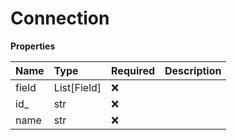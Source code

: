 # Connection

**Properties**

| Name  | Type        | Required | Description |
| :---- | :---------- | :------- | :---------- |
| field | List[Field] | ❌       |             |
| id\_  | str         | ❌       |             |
| name  | str         | ❌       |             |

